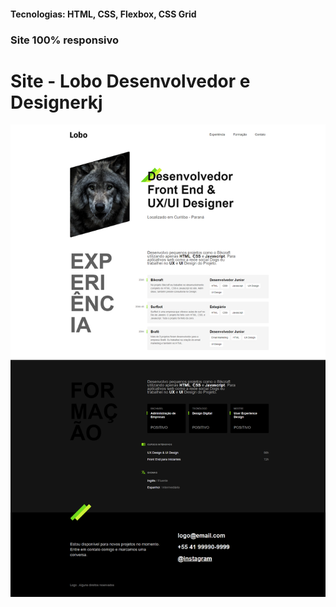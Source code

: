 <h4>Tecnologias: HTML, CSS, Flexbox, CSS Grid</h4>
<h3>Site 100% responsivo</h3>

# Site - Lobo Desenvolvedor e Designerkj
<img src="https://github.com/dieegobs/Lobo---Desenvolvedor-e-Designer/blob/main/img/lobo.png?raw=true"/>
